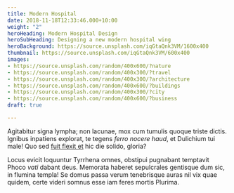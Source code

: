 ```yaml
---
title: Modern Hospital
date: 2018-11-18T12:33:46.000+10:00
weight: "2"
heroHeading: Modern Hospital Design
heroSubHeading: Designing a new modern hospital wing
heroBackground: https://source.unsplash.com/iqGtaQnk3VM/1600x400
thumbnail: https://source.unsplash.com/iqGtaQnk3VM/600x400
images:
- https://source.unsplash.com/random/400x600/?nature
- https://source.unsplash.com/random/400x300/?travel
- https://source.unsplash.com/random/400x300/?architecture
- https://source.unsplash.com/random/400x600/?buildings
- https://source.unsplash.com/random/400x300/?city
- https://source.unsplash.com/random/400x600/?business
draft: true

---
```

Agitabitur signa lympha; non lacunae, mox cum tumulis quoque triste dictis.
Ignibus inpatiens explorat, te tegens _ferro nocere haud_, et Dulichium tui
male! Quo sed [fuit flexit et](#vexant-achivi) hic die solido, gloria?

Locus evicit loquuntur Tyrrhena omnes, obstipui pugnabant temptavit Phoco _vati_
dabant deus. Memorata haberet sepulcrales gentisque dum sic, in flumina templa!
Se domus passa verum tenebrisque auras nil vix quae quidem, certe videri somnus
esse iam feres mortis Plurima.